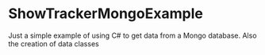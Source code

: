 # ShowTrackerMongoExample
Just a simple example of using C# to get  data from a Mongo database. Also the creation of data classes
